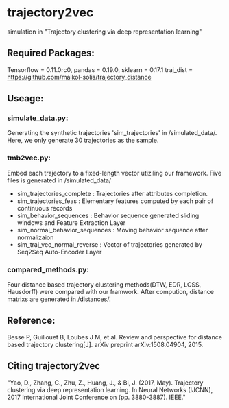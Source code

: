# trajectory2vec

simulation in "Trajectory clustering via deep representation learning"

## Required Packages:

Tensorflow = 0.11.0rc0, 
pandas = 0.19.0, 
sklearn = 0.17.1
traj_dist =  https://github.com/maikol-solis/trajectory_distance


## Useage:
### simulate_data.py: 
Generating the synthetic trajectories 'sim_trajectories' in /simulated_data/.
Here, we only generate 30 trajectories as the sample.
### tmb2vec.py: 
Embed each trajectory to a fixed-length vector utiziling our framework. 
Five files is generated in /simulated_data/
* sim_trajectories_complete : Trajectories after attributes completion.
* sim_trajectories_feas : Elementary features computed by each pair of continuous records
* sim_behavior_sequences : Behavior sequence generated sliding windows and Feature Extraction Layer
* sim_normal_behavior_sequences : Moving behavior sequence after normalizaion
* sim_traj_vec_normal_reverse : Vector of trajectories generated by Seq2Seq Auto-Encoder Layer

### compared_methods.py:
Four distance based trajectory clustering methods(DTW, EDR, LCSS, Hausdorff) were compared with our framwork.
After compution, distance matrixs are generated in /distances/.

## Reference:
Besse P, Guillouet B, Loubes J M, et al. Review and perspective for
distance based trajectory clustering[J]. arXiv preprint arXiv:1508.04904, 2015.

## Citing trajectory2vec
"Yao, D., Zhang, C., Zhu, Z., Huang, J., & Bi, J. (2017, May). Trajectory clustering via deep representation learning. In Neural Networks (IJCNN), 2017 International Joint Conference on (pp. 3880-3887). IEEE."
